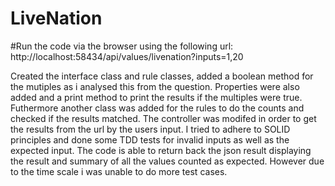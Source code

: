 # LiveNation
#Run the code via the browser using the following url:  http://localhost:58434/api/values/livenation?inputs=1,20

Created the interface class and rule classes, added a boolean method for the mutiples as i analysed this from the question. Properties were also added and a print method to print the results if the multiples were true. Futhermore another class was added for the rules to do the counts and checked if the results matched. The controller was modifed in order to get the results from the url by the users input.
I tried to adhere to SOLID principles and done some TDD tests for invalid inputs as well as the expected input.
The code is able to return back the json result displaying the result and summary of all the values counted as expected.
However due to the time scale i was unable to do more test cases.
